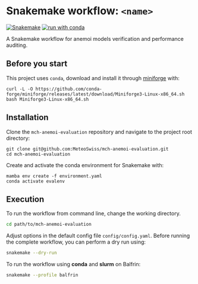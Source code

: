 # Snakemake workflow: `<name>`

[![Snakemake](https://img.shields.io/badge/snakemake-≥8.0.0-brightgreen.svg)](https://snakemake.github.io)
[![run with conda](http://img.shields.io/badge/run%20with-conda-3EB049?labelColor=000000&logo=anaconda)](https://docs.conda.io/en/latest/)

A Snakemake workflow for anemoi models verification and performance auditing.

## Before you start

This project uses `conda`, download and install it through
[miniforge](https://github.com/conda-forge/miniforge) with:

    curl -L -O https://github.com/conda-forge/miniforge/releases/latest/download/Miniforge3-Linux-x86_64.sh
    bash Miniforge3-Linux-x86_64.sh

## Installation

Clone the `mch-anemoi-evaluation` repository and navigate to the project root directory:

    git clone git@github.com:MeteoSwiss/mch-anemoi-evaluation.git
    cd mch-anemoi-evaluation

Create and activate the conda environment for Snakemake with:

    mamba env create -f environment.yaml
    conda activate evalenv

## Execution

To run the workflow from command line, change the working directory.

```bash
cd path/to/mch-anemoi-evaluation
```

Adjust options in the default config file `config/config.yaml`.
Before running the complete workflow, you can perform a dry run using:

```bash
snakemake --dry-run
```

To run the workflow using **conda** and **slurm** on Balfrin:

```bash
snakemake --profile balfrin
```
